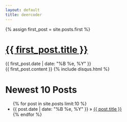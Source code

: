 ```yaml
---
layout: default 
title: deercoder 
---
```


{% assign first_post = site.posts.first %}
<div id="post">
<h1> <a href = "{{ first_post.url }}">
{{ first_post.title }}
</a></h1>

<div class="authoring">
  {{ first_post.date | date: "%B %e, %Y" }}
</div>
{{ first_post.content }}
{% include disqus.html %}
</div>

<h1> Newest 10 Posts </h1>
<ul class="posts">
  {% for post in site.posts limit:10 %}
  <li><span class="post_date">{{ post.date | date: "%B %e, %Y" }}</span> &raquo; <a href="{{ post.url }}">{{ post.title }}</a></li>
  {% endfor %}
</ul>
